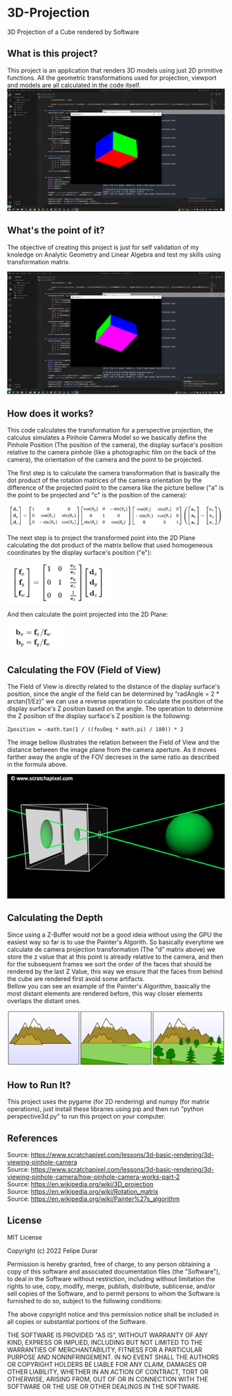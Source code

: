 # 3D-Projection
3D Projection of a Cube rendered by Software

## What is this project?
This project is an application that renders 3D models using just 2D primitive functions. All the geometric transformations used for projection, viewport and models are all calculated in the code itself.
![alt text](screnshots/Screenshot_2.jpg)

## What's the point of it?
The objective of creating this project is just for self validation of my knoledge on Analytic Geometry and Linear Algebra and test my skills using transformation matrix.

![alt text](screnshots/Screenshot_3.jpg)

## How does it works?
This code calculates the transformation for a perspective projection, the calculus simulates a Pinhole Camera Model so we basically define the Pinhole Position (The position of the camera), the display surface's position relative to the camera pinhole (like a photographic film on the back of the camera), the orientation of the camera and the point to be projected. 


The first step is to calculate the camera transformation that is basically the dot product of the rotation matrices of the camera orientation by the difference of the projected point to the camera like the picture bellow ("a" is the point to be projected and "c" is the position of the camera):

![alt text](screnshots/Screenshot_149.jpg)

The next step is to project the transformed point into the 2D Plane calculating the dot product of the matrix bellow that used homogeneous coordinates by the display surface's position ("e"):

![alt text](screnshots/Screenshot_150.jpg)

And then calculate the point projected into the 2D Plane:

![alt text](screnshots/Screenshot_151.jpg)

## Calculating the FOV (Field of View)
The Field of View is directly related to the distance of the display surface's position, since the angle of the field can be determined by "radAngle = 2 * arctan(1/Ez)" we can use a reverse operation to calculate the position of the display surface's Z position based on the angle. The operation to determine the Z position of the display surface's Z position is the following:

```
Zposition = -math.tan(1 / ((fovDeg * math.pi) / 180)) * 2
```

The image bellow illustrates the relation between the Field of View and the distance between the image plane from the camera aperture. As it moves farther away the angle of the FOV decreses in the same ratio as described in the formula above.

![alt text](screnshots/zoom.png)

## Calculating the Depth
Since using a Z-Buffer would not be a good ideia without using the GPU the easiest way so far is to use the Painter's Algorith. So basically everytime we calculate de camera projection transformation (The "d" matrix above) we store the z value that at this point is already relative to the camera, and then for the subsequent frames we sort the order of the faces that should be rendered by the last Z Value, this way we ensure that the faces from behind the cube are rendered first avoid some artifacts.  
Bellow you can see an example of the Painter's Algorithm, basically the most distant elements are rendered before, this way closer elements overlaps the distant ones.

![alt text](screnshots/600px-Painter's_algorithm.svg.png)

## How to Run It?
This project uses the pygame (for 2D rendering) and numpy (for matrix operations), just install these libraries using pip and then run "python perspective3d.py" to run this project on your computer.

## References
Source: https://www.scratchapixel.com/lessons/3d-basic-rendering/3d-viewing-pinhole-camera  
Source: https://www.scratchapixel.com/lessons/3d-basic-rendering/3d-viewing-pinhole-camera/how-pinhole-camera-works-part-2  
Source: https://en.wikipedia.org/wiki/3D_projection  
Source: https://en.wikipedia.org/wiki/Rotation_matrix  
Source: https://en.wikipedia.org/wiki/Painter%27s_algorithm  

## License
MIT License

Copyright (c) 2022 Felipe Durar

Permission is hereby granted, free of charge, to any person obtaining a copy
of this software and associated documentation files (the "Software"), to deal
in the Software without restriction, including without limitation the rights
to use, copy, modify, merge, publish, distribute, sublicense, and/or sell
copies of the Software, and to permit persons to whom the Software is
furnished to do so, subject to the following conditions:

The above copyright notice and this permission notice shall be included in all
copies or substantial portions of the Software.

THE SOFTWARE IS PROVIDED "AS IS", WITHOUT WARRANTY OF ANY KIND, EXPRESS OR
IMPLIED, INCLUDING BUT NOT LIMITED TO THE WARRANTIES OF MERCHANTABILITY,
FITNESS FOR A PARTICULAR PURPOSE AND NONINFRINGEMENT. IN NO EVENT SHALL THE
AUTHORS OR COPYRIGHT HOLDERS BE LIABLE FOR ANY CLAIM, DAMAGES OR OTHER
LIABILITY, WHETHER IN AN ACTION OF CONTRACT, TORT OR OTHERWISE, ARISING FROM,
OUT OF OR IN CONNECTION WITH THE SOFTWARE OR THE USE OR OTHER DEALINGS IN THE
SOFTWARE.
